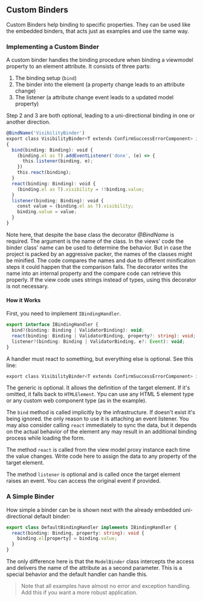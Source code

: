 ## Custom Binders

Custom Binders help binding to specific properties. They can be used like the embedded binders, that acts just as examples and use the same way.

### Implementing a Custom Binder

A custom binder handles the binding procedure when binding a viewmodel property to an element attribute. It consists of three parts:

1. The binding setup (`bind`)
2. The binder into the element (a property change leads to an attribute change)
3. The listener (a attribute change event leads to a updated model property)

Step 2 and 3 are both optional, leading to a uni-directional binding in one or another direction.

~~~ts
@BindName('VisibilityBinder')
export class VisibilityBinder<T extends ConfirmSuccessErrorComponent> implements IBindingHandler
{
  bind(binding: Binding): void {
    (binding.el as T).addEventListener('done', (e) => {
      this.listener(binding, e);
    })
    this.react(binding);
  }
  react(binding: Binding): void {
    (binding.el as T).visibility = !!binding.value;
  }
  listener(binding: Binding): void {
    const value = (binding.el as T).visibility;
    binding.value = value;
  }
}
~~~

Note here, that despite the base class the decorator *@BindName* is required. The argument is the name of the class. In the views' code the binder class' name can be used to determine the behavior. But in case the project is packed by an aggressive packer, the names of the classes might be minified. The code compares the names and due to different minification steps it could happen that the comparison fails. The decorator writes the name into an internal property and the compare code can retrieve this properly. If the view code uses strings instead of types, using this decorator is not necessary.

#### How it Works

First, you need to implement `IBindingHandler`.

~~~ts
export interface IBindingHandler {
  bind?(binding: Binding | ValidatorBinding): void;
  react(binding: Binding | ValidatorBinding, property?: string): void;
  listener?(binding: Binding | ValidatorBinding, e?: Event): void;
}
~~~

A handler must react to something, but everything else is optional. See this line:

~~~ts
export class VisibilityBinder<T extends ConfirmSuccessErrorComponent> implements IBindingHandler
~~~

The generic is optional. It allows the definition of the target element. If it's omitted, it falls back to `HTMLElement`. Ypu can use any
HTML 5 element type or any custom web component type (as in the example).

The `bind` method is called implicitly by the infrastructure. If doesn't exist it's being ignored. the only reason to use it is attaching an event listener. You may also consider calling `react` immediately to sync the data, but it depends on the actual behavior of the element any may result in an additional binding process while loading the form.

The method `react` is called from the view model proxy instance each time the value changes. Write code here to assign the data to any property of the target element.

The method `listener` is optional and is called once the target element raises an event. You can access the original event if provided.

### A Simple Binder

How simple a binder can be is shown next with the already embedded uni-directional default binder:

~~~ts
export class DefaultBindingHandler implements IBindingHandler {
  react(binding: Binding, property: string): void {
    binding.el[property] = binding.value;
  }
}
~~~

The only difference here is that the `ModelBinder` class intercepts the access and delivers the name of the attribute as a second parameter. This is a special behavior and the default handler can handle this.

> Note that all examples have almost no error and exception handling. Add this if you want a more robust application.
